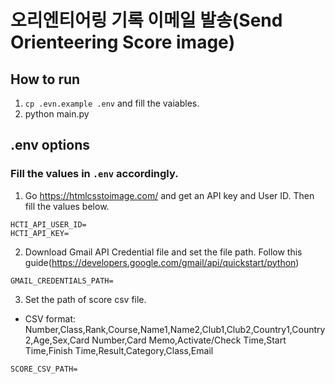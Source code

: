 # 오리엔티어링 기록 이메일 발송(Send Orienteering Score image)

## How to run 
1. `cp .evn.example .env` and fill the vaiables.
2. python main.py

## .env options

### Fill the values in `.env` accordingly.
1. Go https://htmlcsstoimage.com/ and get an API key and User ID. Then fill the values below.
```
HCTI_API_USER_ID= 
HCTI_API_KEY= 
```

2. Download Gmail API Credential file and set the file path. Follow this guide(https://developers.google.com/gmail/api/quickstart/python)
```
GMAIL_CREDENTIALS_PATH=
```

3. Set the path of score csv file.
- CSV format: Number,Class,Rank,Course,Name1,Name2,Club1,Club2,Country1,Country2,Age,Sex,Card Number,Card Memo,Activate/Check Time,Start Time,Finish Time,Result,Category,Class,Email
```
SCORE_CSV_PATH=
```